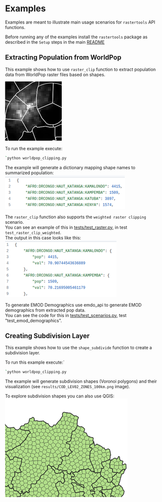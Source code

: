 # Examples
Examples are meant to illustrate main usage scenarios for `rastertools` API functions.  

Before running any of the examples install the `rastertools` package as described in the `Setup` steps in the main [README](../README.md)  

## Extracting Population from WorldPop 
This example shows how to use `raster_clip` function to extract population data from WorldPop raster files based on shapes.  

![shapes over raster](../docs/images/shapes_over_raster.png)  

To run the example execute:
```bash
`python worldpop_clipping.py
```



The example will generate a dictionary mapping shape names to summarized population:  
![extracted pop 1](../docs/images/extracted_pop_1.png)  
  

The `raster_clip` function also supports the `weighted raster clipping` scenario.  
You can see an example of this in [tests/test_raster.py](../tests/test_raster.py), in test `test_raster_clip_weighted`.  
The output in this case looks like this:  
![extracted pop 2](../docs/images/extracted_pop_2.png)   

To generate EMOD Demographics use emdo_api to generate EMOD demographics from extracted pop data.  
You can see the code for this in [tests/test_scenarios.py](../tests/test_scenarios.py), test "test_emod_demographics".

## Creating Subdivision Layer
This example shows how to use the `shape_subdivide` function to create a subdivision layer.

To run this example execute:`

```bash
`python worldpop_clipping.py  
```
The example will generate subdivision shapes (Voronoi polygons) and their visualization (see `results/COD_LEV02_ZONES_100km.png` image).  

To explore subdivision shapes you can also use QGIS:  
<img src="../docs/images/subdivision.png" width="400">
